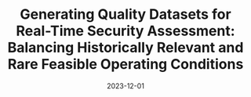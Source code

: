 ---
title: "Generating Quality Datasets for Real-Time Security Assessment: Balancing Historically Relevant and Rare Feasible Operating Conditions"
collection: publications
category: manuscripts
permalink: /publication/2023-12-01-quality-datasets-real-time-security-assessment
excerpt: "This work addresses the challenge of generating datasets for real-time security assessment in power systems, focusing on balancing historical relevance with rare feasible scenarios. The methodology improves the reliability of security assessments."
date: 2023-12-01
venue: "International Journal of Electrical Power & Energy Systems"
paperurl: https://doi.org/10.1016/j.ijepes.2023.120999
citation: "Bugaje, A.-A., Cremer, J. L., & Strbac, G. (2023). 'Generating Quality Datasets for Real-Time Security Assessment: Balancing Historically Relevant and Rare Feasible Operating Conditions.' International Journal of Electrical Power & Energy Systems, 142, 120999."
---